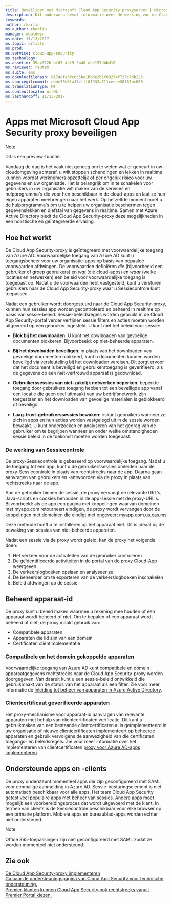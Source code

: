```yaml
---
title: Beveiligen met Microsoft Cloud App Security proxyserver | Microsoft Docs
description: Dit onderwerp bevat informatie over de werking van de Cloud App Security-proxy.
keywords: 
author: rkarlin
ms.author: rkarlin
manager: mbaldwin
ms.date: 11/13/2017
ms.topic: article
ms.prod: 
ms.service: cloud-app-security
ms.technology: 
ms.assetid: 35a43120-bf67-4cf9-9b48-ebe157dbbd18
ms.reviewer: reutam
ms.suite: ems
ms.openlocfilehash: 6174cfe5fc0c5ba1bbde2b1f68234f727c7db223
ms.sourcegitcommit: eb4e70b6fa15cfff01932a711cecee38f67bc058
ms.translationtype: MT
ms.contentlocale: nl-NL
ms.lasthandoff: 11/13/2017
---
```

# <a name="protect-apps-with-microsoft-cloud-app-security-proxy"></a>Apps met Microsoft Cloud App Security proxy beveiligen

> [!NOTE]
> Dit is een preview-functie.


Vandaag de dag is het vaak niet genoeg om te weten wat er gebeurt in uw cloudomgeving achteraf, u wilt stoppen schendingen en lekken in realtime kunnen voordat werknemers opzettelijk of per ongeluk risico voor uw gegevens en uw organisatie. Het is belangrijk om in te schakelen voor gebruikers in uw organisatie wilt maken van de services en hulpprogramma's die voor hen beschikbaar in de cloud-apps en laat ze hun eigen apparaten meebrengen naar het werk. Op hetzelfde moment moet u de hulpprogramma's om u te helpen uw organisatie beschermen tegen gegevenslekken en diefstal van gegevens in realtime. Samen met Azure Active Directory biedt de Cloud App Security-proxy deze mogelijkheden in een holistische en geïntegreerde ervaring.

## <a name="how-it-works"></a>Hoe het werkt

De Cloud App Security-proxy is geïntegreerd met voorwaardelijke toegang van Azure AD. Voorwaardelijke toegang van Azure AD kunt u toegangsbeheer voor uw organisatie-apps op basis van bepaalde voorwaarden afdwingen. De voorwaarden definiëren *die* (bijvoorbeeld een gebruiker of groep gebruikers) en *wat* (die cloud-apps) en *waar* (welke locaties en netwerken) een beleid voor voorwaardelijke toegang is toegepast op. Nadat u de voorwaarden hebt vastgesteld, kunt u versturen gebruikers naar de Cloud App Security-proxy waar u Sessiecontrole kunt toepassen.

Nadat een gebruiker wordt doorgestuurd naar de Cloud App Security-proxy, kunnen hun sessies app worden gecontroleerd en beheerd in realtime op basis van sessie-beleid. Sessie-beleidsregels worden gebruikt in de Cloud App Security-portal verder verfijnen sessie filters en acties moeten worden uitgevoerd op een gebruiker ingesteld. U kunt met het beleid voor sessie:

-   **Blok bij het downloaden**: U kunt het downloaden van gevoelige documenten blokkeren. Bijvoorbeeld: op niet-beheerde apparaten.

-   **Bij het downloaden beveiligen**: in plaats van het downloaden van gevoelige documenten blokkeert, kunt u documenten kunnen worden beveiligd via versleuteling bij het downloaden vereisen. Dit zorgt ervoor dat het document is beveiligd en gebruikerstoegang is geverifieerd, als de gegevens op een niet-vertrouwd apparaat is gedownload. 

-   **Gebruikerssessies van niet-zakelijk netwerken beperken**: beperkte toegang door gebruikers toegang hebben tot een beveiligde app vanaf een locatie die geen deel uitmaakt van uw bedrijfsnetwerk, zijn toegestaan en het downloaden van gevoelige materialen is geblokkeerd of beveiligd.

-   **Laag-trust-gebruikerssessies bewaken**: riskant gebruikers wanneer ze zich in apps en hun acties worden vastgelegd uit in de sessie worden bewaakt. U kunt onderzoeken en analyseren van het gedrag van de gebruiker om te begrijpen wanneer en onder welke omstandigheden sessie beleid in de toekomst moeten worden toegepast. 

### <a name="how-session-control-works"></a>De werking van Sessiecontrole

De proxy-Sessiecontrole is gebaseerd op voorwaardelijke toegang. Nadat u de toegang tot een app, kunt u de gebruikerssessies omleiden naar de proxy-Sessiecontrole in plaats van rechtstreeks naar de app. Daarna gaan aanvragen van gebruikers en -antwoorden via de proxy in plaats van rechtstreeks naar de app.

Aan de gebruiker binnen de sessie, de proxy vervangt de relevante URL's, Java-scripts en cookies behouden in de app-sessie met de proxy-URL's. Bijvoorbeeld: als de app een pagina met koppelingen waarvan domeinen met myapp.com retourneert eindigen, de proxy wordt vervangen door de koppelingen met domeinen die eindigt met ongeveer: myapp.com.us.cas.ms 

Deze methode hoeft u te installeren op het apparaat niet. Dit is ideaal bij de bewaking van sessies van niet-beheerde apparaten. 

Nadat een sessie via de proxy wordt geleid, kan de proxy het volgende doen:
1. Het verkeer voor de activiteiten van de gebruiker controleren
3. De geïdentificeerde activiteiten in de portal van de proxy Cloud-App weergeven
2. De verkeerslogboeken opslaan en analyseer ze
3. De beheerder om te exporteren van de verkeerslogboeken inschakelen
4. Beleid afdwingen op de sessie

## <a name="managed-device-identification"></a>Beheerd apparaat-id

De proxy kunt u beleid maken waarmee u rekening mee houden of een apparaat wordt beheerd of niet. Om te bepalen of een apparaat wordt beheerd of niet, de proxy maakt gebruik van:

-   Compatibele apparaten 
-   Apparaten die lid zijn van een domein 
-   Certificaten clientimplementatie
 
 
### <a name="compliant-and-domain-joined-devices"></a>Compatibele en het domein gekoppelde apparaten
Voorwaardelijke toegang van Azure AD kunt compatibele en domein apparaatgegevens rechtstreeks naar de Cloud App Security-proxy worden doorgegeven. Van daaruit kunt u een sessie-beleid ontwikkeld die gebruikmaakt van de status van het apparaat als een filter.
Zie voor meer informatie de [Inleiding tot beheer van apparaten in Azure Active Directory](https://docs.microsoft.com/azure/active-directory/device-management-introduction). 

### <a name="client-certificate-authenticated-devices"></a>Clientcertificaat geverifieerde apparaten

Het proxy-mechanisme voor apparaat-id aanvragen van relevante apparaten met behulp van clientcertificaten verificatie. Dit kunt u gebruikmaken van een bestaande clientcertificaten al is geïmplementeerd in uw organisatie of nieuwe clientcertificaten implementeert op beheerde apparaten en gebruik vervolgens de aanwezigheid van die certificaten toegangs- en beleidsregels. Zie voor meer informatie over het implementeren van clientcertificaten [proxy voor Azure AD-apps implementeren](proxy-deployment-aad.md).
 
## <a name="supported-apps-and-clients"></a>Ondersteunde apps en -clients

De proxy ondersteunt momenteel apps die zijn geconfigureerd met SAML voor eenmalige aanmelding in Azure AD. Sessie-besturingselement is niet automatisch beschikbaar voor alle apps. Het team Cloud App Security getest veel populaire apps met beheer van sessies. Andere apps moet mogelijk een voorbereidingsproces dat wordt uitgevoerd met de klant.
In termen van clients is de Sessiecontrole beschikbaar voor elke browser op een primaire platform. Mobiele apps en bureaublad-apps worden echter niet ondersteund. 

> [!NOTE]
> Office 365-toepassingen zijn niet geconfigureerd met SAML zodat ze worden momenteel niet ondersteund.


## <a name="see-also"></a>Zie ook  
[De Cloud App Security-proxy implementeren](proxy-deployment-aad.md)   
[Ga naar de ondersteuningspagina van Cloud App Security voor technische ondersteuning.](http://support.microsoft.com/oas/default.aspx?prid=16031)   
[Premier-klanten kunnen Cloud App Security ook rechtstreeks vanuit Premier Portal kiezen.](https://premier.microsoft.com/)  
  


